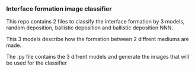 ### Interface formation image classifier

This repo contains 2 files to classify the interface formation by 3 models, random deposition, ballistic deposition and ballistic deposition NNN.

This 3 models describe how the formation between 2 diffrent mediums are made.

The .py file contains the 3 difrent models and generate the images that will be used for the classifier

